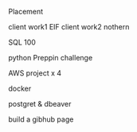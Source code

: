 
Placement

client work1 EIF
client work2 nothern

SQL 100

python Preppin challenge

AWS project x 4

docker

postgret & dbeaver

build a gibhub page

